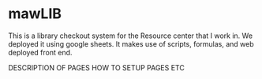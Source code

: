 # mawLIB
This is a library checkout system for the Resource center that I work in. We deployed it using google sheets. It makes use of scripts, formulas, and web deployed front end. 

DESCRIPTION OF PAGES
HOW TO SETUP PAGES
ETC
